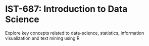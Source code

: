 # IST-687: Introduction to Data Science
Explore key concepts related to data-science, statistics, information visualization and text mining using R
